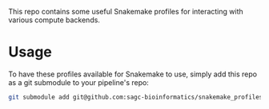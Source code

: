 This repo contains some useful Snakemake profiles for interacting with various compute backends.

# Usage

To have these profiles available for Snakemake to use, simply add this repo as a git submodule to your pipeline's repo:

```bash
git submodule add git@github.com:sagc-bioinformatics/snakemake_profiles.git profiles
```

